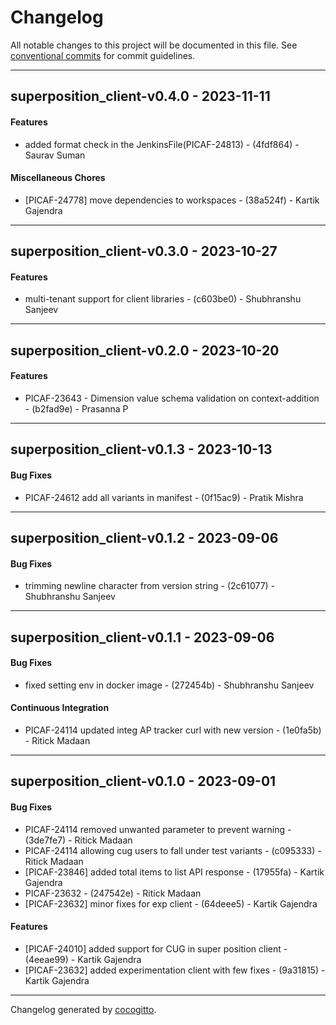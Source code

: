 # Changelog
All notable changes to this project will be documented in this file. See [conventional commits](https://www.conventionalcommits.org/) for commit guidelines.

- - -
## superposition_client-v0.4.0 - 2023-11-11
#### Features
- added format check in the JenkinsFile(PICAF-24813) - (4fdf864) - Saurav Suman
#### Miscellaneous Chores
- [PICAF-24778] move dependencies to workspaces - (38a524f) - Kartik Gajendra

- - -

## superposition_client-v0.3.0 - 2023-10-27
#### Features
- multi-tenant support for client libraries - (c603be0) - Shubhranshu Sanjeev

- - -

## superposition_client-v0.2.0 - 2023-10-20
#### Features
- PICAF-23643 - Dimension value schema validation on context-addition - (b2fad9e) - Prasanna P

- - -

## superposition_client-v0.1.3 - 2023-10-13
#### Bug Fixes
- PICAF-24612 add all variants in manifest - (0f15ac9) - Pratik Mishra

- - -

## superposition_client-v0.1.2 - 2023-09-06
#### Bug Fixes
- trimming newline character from version string - (2c61077) - Shubhranshu Sanjeev

- - -

## superposition_client-v0.1.1 - 2023-09-06
#### Bug Fixes
- fixed setting env in docker image - (272454b) - Shubhranshu Sanjeev
#### Continuous Integration
- PICAF-24114 updated integ AP tracker curl with new version - (1e0fa5b) - Ritick Madaan

- - -

## superposition_client-v0.1.0 - 2023-09-01
#### Bug Fixes
- PICAF-24114 removed unwanted parameter to prevent warning - (3de7fe7) - Ritick Madaan
- PICAF-24114 allowing cug users to fall under test variants - (c095333) - Ritick Madaan
- [PICAF-23846] added total items to list API response - (17955fa) - Kartik Gajendra
- PICAF-23632 - (247542e) - Ritick Madaan
- [PICAF-23632] minor fixes for exp client - (64deee5) - Kartik Gajendra
#### Features
- [PICAF-24010] added support for CUG in super position client - (4eeae99) - Kartik Gajendra
- [PICAF-23632] added experimentation client with few fixes - (9a31815) - Kartik Gajendra

- - -

Changelog generated by [cocogitto](https://github.com/cocogitto/cocogitto).